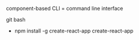 component-based
CLI = command line interface

git bash

+ npm install -g create-react-app
create-react-app
